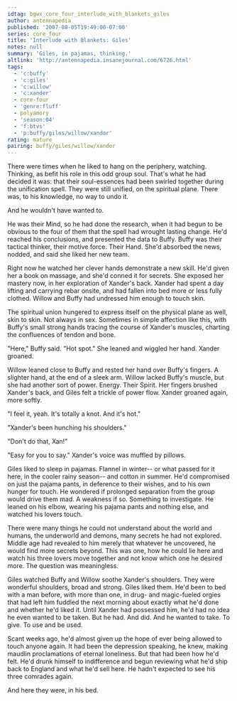 ```yaml
---
idtag: bgwx_core_four_interlude_with_blankets_giles
author: antennapedia
published: '2007-08-05T19:49:00-07:00'
series: core_four
title: 'Interlude with Blankets: Giles'
notes: null
summary: 'Giles, in pajamas, thinking.'
altlink: 'http://antennapedia.insanejournal.com/6726.html'
tags:
  - 'c:buffy'
  - 'c:giles'
  - 'c:willow'
  - 'c:xander'
  - core-four
  - 'genre:fluff'
  - polyamory
  - 'season:04'
  - 'f:btvs'
  - 'p:buffy/giles/willow/xander'
rating: mature
pairing: buffy/giles/willow/xander
---
```

There were times when he liked to hang on the periphery, watching. Thinking, as befit his role in this odd group soul. That's what he had decided it was: that their soul-essences had been swirled together during the unification spell. They were still unified, on the spiritual plane. There was, to his knowledge, no way to undo it.

And he wouldn't have wanted to.

He was their Mind, so he had done the research, when it had begun to be obvious to the four of them that the spell had wrought lasting change. He'd reached his conclusions, and presented the data to Buffy. Buffy was their tactical thinker, their motive force. Their Hand. She'd absorbed the news, nodded, and said she liked her new team. 

Right now he watched her clever hands demonstrate a new skill. He'd given her a book on massage, and she'd conned it for secrets. She exposed her mastery now, in her exploration of Xander's back. Xander had spent a day lifting and carrying rebar onsite, and had fallen into bed more or less fully clothed. Willow and Buffy had undressed him enough to touch skin.

The spiritual union hungered to express itself on the physical plane as well, skin to skin. Not always in sex. Sometimes in simple affection like this, with Buffy's small strong hands tracing the course of Xander's muscles, charting the confluences of tendon and bone.

"Here," Buffy said. "Hot spot." She leaned and wiggled her hand. Xander groaned. 

Willow leaned close to Buffy and rested her hand over Buffy's fingers. A slighter hand, at the end of a sleek arm. Willow lacked Buffy's muscle, but she had another sort of power. Energy. Their Spirit. Her fingers brushed Xander's back, and Giles felt a trickle of power flow. Xander groaned again, more softly.

"I feel it, yeah. It's totally a knot. And it's hot."

"Xander's been hunching his shoulders."

"Don't do that, Xan!"

"Easy for you to say." Xander's voice was muffled by pillows.

Giles liked to sleep in pajamas. Flannel in winter-- or what passed for it here, in the cooler rainy season-- and cotton in summer. He'd compromised on just the pajama pants, in deference to their wishes, and to his own hunger for touch. He wondered if prolonged separation from the group would drive them mad. A weakness if so. Something to investigate. He leaned on his elbow, wearing his pajama pants and nothing else, and watched his lovers touch.

There were many things he could not understand about the world and humans, the underworld and demons, many secrets he had not explored. Middle age had revealed to him merely that whatever he uncovered, he would find more secrets beyond. This was one, how he could lie here and watch his three lovers move together and not know which one he desired more. The question was meaningless.

Giles watched Buffy and Willow soothe Xander's shoulders. They were wonderful shoulders, broad and strong. Giles liked them. He'd been to bed with a man before, with more than one, in drug- and magic-fueled orgies that had left him fuddled the next morning about exactly what he'd done and whether he'd liked it. Until Xander had possessed him, he'd had no idea he even wanted to be taken. But he had. And did. And he wanted to take. To give. To use and be used.

Scant weeks ago, he'd almost given up the hope of ever being allowed to touch anyone again. It had been the depression speaking, he knew, making maudlin proclamations of eternal loneliness. But that had been how he'd felt. He'd drunk himself to indifference and begun reviewing what he'd ship back to England and what he'd sell here. He hadn't expected to see his three comrades again. 

And here they were, in his bed.
